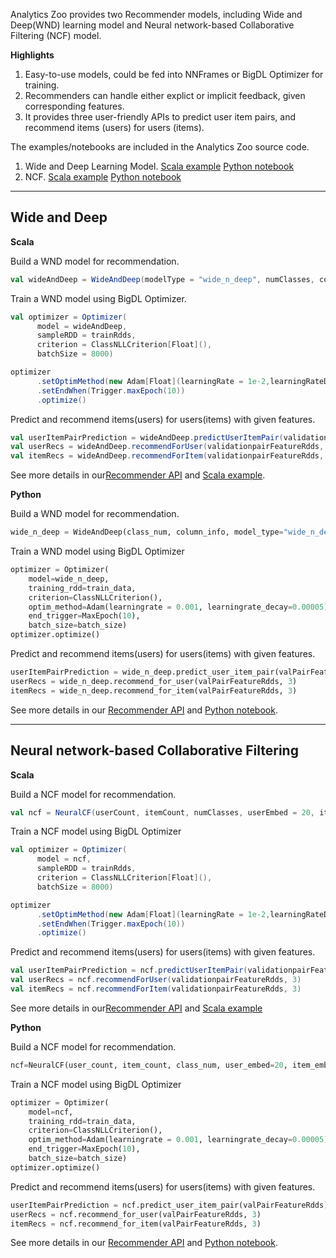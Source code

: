 Analytics Zoo provides two Recommender models, including Wide and Deep(WND) learning model and Neural network-based Collaborative Filtering (NCF) model. 

**Highlights**

1. Easy-to-use models, could be fed into NNFrames or BigDL Optimizer for training.
2. Recommenders can handle either explict or implicit feedback, given corresponding features.
3. It provides three user-friendly APIs to predict user item pairs, and recommend items (users) for users (items).

The examples/notebooks are included in the Analytics Zoo source code.

1. Wide and Deep Learning Model.
    [Scala example](https://github.com/intel-analytics/analytics-zoo/tree/master/zoo/src/main/scala/com/intel/analytics/zoo/examples/recommendation/WideAndDeepExample.scala)
    [Python notebook](https://github.com/intel-analytics/analytics-zoo/tree/master/apps/recommendation-wide-n-deep/wide_n_deep.ipynb)
2. NCF.
    [Scala example](https://github.com/intel-analytics/analytics-zoo/tree/master/zoo/src/main/scala/com/intel/analytics/zoo/examples/recommendation/NeuralCFexample.scala)
    [Python notebook](https://github.com/intel-analytics/analytics-zoo/tree/master/apps/recommendation-ncf/ncf-explicit-feedback.ipynb)

---
## Wide and Deep

**Scala**

Build a WND model for recommendation. 
```scala
val wideAndDeep = WideAndDeep(modelType = "wide_n_deep", numClasses, columnInfo, hiddenLayers = Array(40, 20, 10))
```
Train a WND model using BigDL Optimizer.
```scala
val optimizer = Optimizer(
      model = wideAndDeep,
      sampleRDD = trainRdds,
      criterion = ClassNLLCriterion[Float](),
      batchSize = 8000)

optimizer
      .setOptimMethod(new Adam[Float](learningRate = 1e-2,learningRateDecay = 1e-5))
      .setEndWhen(Trigger.maxEpoch(10))
      .optimize()
```
Predict and recommend items(users) for users(items) with given features.
```scala
val userItemPairPrediction = wideAndDeep.predictUserItemPair(validationpairFeatureRdds)
val userRecs = wideAndDeep.recommendForUser(validationpairFeatureRdds, 3)
val itemRecs = wideAndDeep.recommendForItem(validationpairFeatureRdds, 3)
``` 
See more details in our[Recommender API](../APIGuide/Models/recommendation.md) and [Scala example](https://github.com/intel-analytics/analytics-zoo/tree/master/zoo/src/main/scala/com/intel/analytics/zoo/examples/recommendation/WideAndDeepExample.scala).

**Python**

Build a WND model for recommendation. 
```python
wide_n_deep = WideAndDeep(class_num, column_info, model_type="wide_n_deep", hidden_layers=(40, 20, 10))
```
Train a WND model using BigDL Optimizer 
```python
optimizer = Optimizer(
    model=wide_n_deep,
    training_rdd=train_data,
    criterion=ClassNLLCriterion(),
    optim_method=Adam(learningrate = 0.001, learningrate_decay=0.00005),
    end_trigger=MaxEpoch(10),
    batch_size=batch_size)
optimizer.optimize() 
```
Predict and recommend items(users) for users(items) with given features.
```python
userItemPairPrediction = wide_n_deep.predict_user_item_pair(valPairFeatureRdds)
userRecs = wide_n_deep.recommend_for_user(valPairFeatureRdds, 3)
itemRecs = wide_n_deep.recommend_for_item(valPairFeatureRdds, 3)
``` 
See more details in our [Recommender API](../APIGuide/Models/recommendation.md) and [Python notebook](https://github.com/intel-analytics/analytics-zoo/tree/master/apps/recommendation-wide-n-deep/wide_n_deep.ipynb).

---
## Neural network-based Collaborative Filtering

**Scala**

Build a NCF model for recommendation. 
```scala
val ncf = NeuralCF(userCount, itemCount, numClasses, userEmbed = 20, itemEmbed = 20, hiddenLayers = Array(40, 20, 10), includeMF = true, mfEmbed = 20)
```
Train a NCF model using BigDL Optimizer 
```scala
val optimizer = Optimizer(
      model = ncf,
      sampleRDD = trainRdds,
      criterion = ClassNLLCriterion[Float](),
      batchSize = 8000)

optimizer
      .setOptimMethod(new Adam[Float](learningRate = 1e-2,learningRateDecay = 1e-5))
      .setEndWhen(Trigger.maxEpoch(10))
      .optimize()
```
Predict and recommend items(users) for users(items) with given features.
```scala
val userItemPairPrediction = ncf.predictUserItemPair(validationpairFeatureRdds)
val userRecs = ncf.recommendForUser(validationpairFeatureRdds, 3)
val itemRecs = ncf.recommendForItem(validationpairFeatureRdds, 3)
``` 
See more details in our[Recommender API](../APIGuide/Models/recommendation.md) and [Scala example](https://github.com/intel-analytics/analytics-zoo/tree/master/zoo/src/main/scala/com/intel/analytics/zoo/examples/recommendation/NeuralCFexample.scala)

**Python**

Build a NCF model for recommendation. 
```python
ncf=NeuralCF(user_count, item_count, class_num, user_embed=20, item_embed=20, hidden_layers=(40, 20, 10), include_mf=True, mf_embed=20)
```
Train a NCF model using BigDL Optimizer 
```python
optimizer = Optimizer(
    model=ncf,
    training_rdd=train_data,
    criterion=ClassNLLCriterion(),
    optim_method=Adam(learningrate = 0.001, learningrate_decay=0.00005),
    end_trigger=MaxEpoch(10),
    batch_size=batch_size)
optimizer.optimize() 
```
Predict and recommend items(users) for users(items) with given features.
```python
userItemPairPrediction = ncf.predict_user_item_pair(valPairFeatureRdds)
userRecs = ncf.recommend_for_user(valPairFeatureRdds, 3)
itemRecs = ncf.recommend_for_item(valPairFeatureRdds, 3)
``` 
See more details in our [Recommender API](../APIGuide/Models/recommendation.md) and [Python notebook](https://github.com/intel-analytics/analytics-zoo/tree/master/apps/recommendation-ncf/ncf-explicit-feedback.ipynb).
